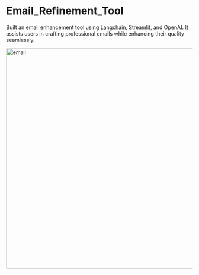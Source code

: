 # Email_Refinement_Tool
Built an email enhancement tool using Langchain, Streamlit, and OpenAI. It assists users in crafting professional emails while enhancing their quality seamlessly.

<img width="596" alt="email" src="https://github.com/DarshanHarihar1/Email_Refinement_Tool/assets/144354183/a1d0a388-3ede-4073-8538-6fb2f250d646">

